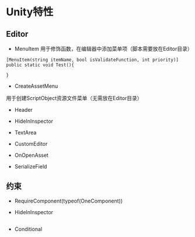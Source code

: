 # Unity特性


## Editor

+ MenuItem
用于修饰函数，在编辑器中添加菜单项（脚本需要放在Editor目录）
```
[MenuItem(string itemName, bool isValidateFunction, int priority)]
public static void Test(){

}
```

+ CreateAssetMenu

用于创建ScriptObject资源文件菜单（无需放在Editor目录）

+ Header 

+ HideInInspector

+ TextArea

+ CustomEditor

+ OnOpenAsset

+ SerializeField

## 约束
+ RequireComponent(typeof(OneComponent))

+ HideInInspector

## 
+ Conditional


